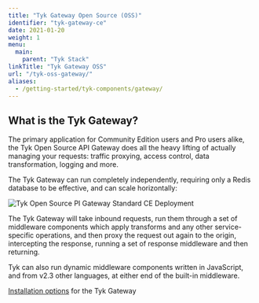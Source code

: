 ```yaml
---
title: "Tyk Gateway Open Source (OSS)"
identifier: "tyk-gateway-ce"
date: 2021-01-20
weight: 1
menu:
  main:
    parent: "Tyk Stack"
linkTitle: "Tyk Gateway OSS" 
url: "/tyk-oss-gateway/"
aliases:
  - /getting-started/tyk-components/gateway/
---
```


## What is the Tyk Gateway?

The primary application for Community Edition users and Pro users alike, the Tyk Open Source API Gateway does all the heavy lifting of actually managing your requests: traffic proxying, access control, data transformation, logging and more.

The Tyk Gateway can run completely independently, requiring only a Redis database to be effective, and can scale horizontally:

![Tyk Open Source PI Gateway Standard CE Deployment](/docs/img/diagrams/gateway3.png)

The Tyk Gateway will take inbound requests, run them through a set of middleware components which apply transforms and any other service-specific operations, and then proxy the request out again to the origin, intercepting the response, running a set of response middleware and then returning.

Tyk can also run dynamic middleware components written in JavaScript, and from v2.3 other languages, at either end of the built-in middleware.

[Installation options](/docs/tyk-oss-gateway/) for the Tyk Gateway


